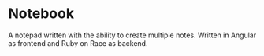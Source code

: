 # Notebook 
A notepad written with the ability to create multiple notes. Written in Angular as frontend and Ruby on Race as backend.
 